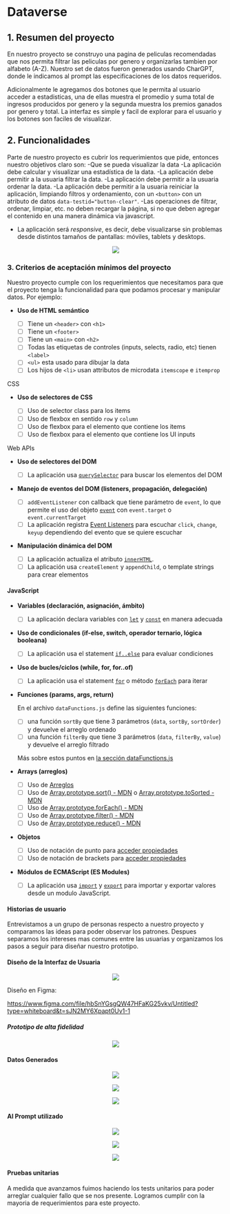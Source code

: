 # Dataverse

## 1. Resumen del proyecto

En nuestro proyecto se construyo una pagina de peliculas recomendadas que nos permita filtrar las peliculas por genero y organizarlas tambien por alfabeto (A-Z). Nuestro set de datos fueron generados usando CharGPT, donde le indicamos al prompt las especificaciones de los datos requeridos. 

Adicionalmente le agregamos dos botones que le permita al usuario acceder a estadisticas, una de ellas muestra el promedio y suma total de ingresos producidos por genero y la segunda muestra los premios ganados por genero y total.
 La interfaz es simple y facil de explorar para el usuario y los botones son faciles de visualizar. 



## 2. Funcionalidades

Parte de nuestro proyecto es cubrir los requerimientos que pide, entonces nuestro objetivos claro son: 
-Que se pueda visualizar la data
-La aplicación debe calcular y visualizar una estadística de la data.
-La aplicación debe permitir a la usuaria filtrar la data. 
-La aplicación debe permitir a la usuaria ordenar la data.
-La aplicación debe permitir a la usuaria reiniciar la aplicación, limpiando
  filtros y ordenamiento, con un `<button>` con un atributo de datos
  `data-testid="button-clear"`.
-Las operaciones de filtrar, ordenar, limpiar, etc. no deben recargar la página, si no que deben agregar el contenido en una manera dinámica via javascript.

* La aplicación será _responsive_, es decir, debe visualizarse sin problemas
  desde distintos tamaños de pantallas: móviles, tablets y desktops.

<p align="center">
<img src="./src/data.png">
</p>


### 3. Criterios de aceptación mínimos del proyecto

Nuestro proyecto cumple con los requerimientos que necesitamos para que el proyecto tenga la funcionalidad para que podamos procesar y manipular datos.
Por ejemplo:

* **Uso de HTML semántico**

  - [ ] Tiene un `<header>` con `<h1>`
  - [ ] Tiene un `<footer>`
  - [ ] Tiene un `<main>` con `<h2>`
  - [ ] Todas las etiquetas de controles (inputs, selects, radio, etc) tienen `<label>`
  - [ ] `<ul>` esta usado para dibujar la data
  - [ ] Los hijos de `<li>` usan attributos de microdata `itemscope` e `itemprop`

CSS

* **Uso de selectores de CSS**

  - [ ] Uso de selector class para los items <li>
  - [ ] Uso de flexbox en sentido `row` y `column`
  - [ ] Uso de flexbox para el elemento que contiene los items
  - [ ] Uso de flexbox para el elemento que contiene los UI inputs

Web APIs

* **Uso de selectores del DOM**

  - [ ] La aplicación usa [`querySelector`](https://developer.mozilla.org/en-US/docs/Web/API/Document/querySelector)
    para buscar los elementos del DOM
  
* **Manejo de eventos del DOM (listeners, propagación, delegación)**

  - [ ] `addEventListener` con callback que tiene parámetro de `event`,
    lo que permite el uso del objeto [`event`](https://developer.mozilla.org/en-US/docs/Learn/JavaScript/Building_blocks/Events#event_objects)
    con `event.target` o `event.currentTarget`
  - [ ] La aplicación registra [Event Listeners](https://developer.mozilla.org/en/docs/Web/API/EventTarget/addEventListener)
    para escuchar `click`, `change`, `keyup` dependiendo del evento que
    se quiere escuchar

* **Manipulación dinámica del DOM**

  - [ ] La aplicación actualiza el atributo [`innerHTML`](https://developer.mozilla.org/es/docs/Web/API/Element/innerHTML).
  - [ ] La aplicación usa `createElement` y `appendChild`, o template strings
    para crear elementos

#### JavaScript

* **Variables (declaración, asignación, ámbito)**

  - [ ] La aplicación declara variables con [`let`](https://developer.mozilla.org/en-US/docs/Web/JavaScript/Reference/Statements/let)
    y [`const`](https://developer.mozilla.org/en-US/docs/Web/JavaScript/Reference/Statements/const)
    en manera adecuada

* **Uso de condicionales (if-else, switch, operador ternario, lógica booleana)**

  - [ ] La aplicación usa el statement
    [`if..else`](https://developer.mozilla.org/en-US/docs/Web/JavaScript/Reference/Statements/if...else)
      para evaluar condiciones

* **Uso de bucles/ciclos (while, for, for..of)**

  - [ ] La aplicación usa el statement [`for`](https://developer.mozilla.org/en-US/docs/Web/JavaScript/Reference/Statements/for)
    o método [`forEach`](https://developer.mozilla.org/en-US/docs/Web/JavaScript/Reference/Global_Objects/Array/forEach)
    para iterar

* **Funciones (params, args, return)**

  En el archivo `dataFunctions.js` define las siguientes funciones:
  - [ ] una función `sortBy` que tiene 3 parámetros (`data`, `sortBy`, `sortOrder`)
    y devuelve el arreglo ordenado
  - [ ] una función `filterBy` que tiene 3 parámetros (`data`, `filterBy`, `value`)
    y devuelve el arreglo filtrado

  Más sobre estos puntos en [la sección dataFunctions.js](#src/dataFunctions.js)

* **Arrays (arreglos)**

  - [ ] Uso de [Arreglos](https://curriculum.laboratoria.la/es/topics/javascript/04-arrays)
  - [ ] Uso de [Array.prototype.sort() - MDN](https://developer.mozilla.org/es/docs/Web/JavaScript/Reference/Global_Objects/Array/sort)
    o [Array.prototype.toSorted - MDN](https://developer.mozilla.org/es/docs/Web/JavaScript/Reference/Global_Objects/Array/toSorted)
  - [ ] Uso de [Array.prototype.forEach() - MDN](https://developer.mozilla.org/es/docs/Web/JavaScript/Reference/Global_Objects/Array/forEach)
  - [ ] Uso de [Array.prototype.filter() - MDN](https://developer.mozilla.org/es/docs/Web/JavaScript/Reference/Global_Objects/Array/filter)
  - [ ] Uso de [Array.prototype.reduce() - MDN](https://developer.mozilla.org/es/docs/Web/JavaScript/Reference/Global_Objects/Array/Reduce)

* **Objetos**

  - [ ] Uso de notación de punto para [acceder propiedades](https://developer.mozilla.org/en-US/docs/Web/JavaScript/Reference/Operators/Property_accessors)
  - [ ] Uso de notación de brackets para [acceder propiedades](https://developer.mozilla.org/en-US/docs/Web/JavaScript/Reference/Operators/Property_accessors)

* **Módulos de ECMAScript (ES Modules)**

  - [ ] La aplicación usa [`import`](https://developer.mozilla.org/en-US/docs/Web/JavaScript/Reference/Statements/import)
    y [`export`](https://developer.mozilla.org/en-US/docs/Web/JavaScript/Reference/Statements/export)
    para importar y exportar valores desde un modulo JavaScript.


#### Historias de usuario

Entrevistamos a un grupo de personas respecto a nuestro proyecto y comparamos las ideas para poder observar los patrones. Despues separamos los intereses mas comunes entre las usuarias y organizamos los pasos a seguir para diseñar nuestro prototipo.

#### Diseño de la Interfaz de Usuaria

<p align="center">
<img src="./src/prototipobf.png">
</p>


Diseño en Figma:

https://www.figma.com/file/hbSnYGsgQW47HFaKG25vkv/Untitled?type=whiteboard&t=sJN2MY6Xpapt0Uv1-1

##### Prototipo de alta fidelidad

<p align="center">
<img src="./src/prototipoaf.png">
</p>


#### Datos Generados
<p align="center">
<img src="./src/datos1.png">
</p>


<p align="center">
<img src="./src/datos2.png">
</p>

<p align="center">
<img src="./src/datos3.png">
</p>

#### AI Prompt utilizado

<p align="center">
<img src="./src/prompt1.png">
</p>

<p align="center">
<img src="./src/prompt2.png">
</p>

<p align="center">
<img src="./src/prompt3.png">
</p>

#### Pruebas unitarias

A medida que avanzamos fuimos haciendo los tests unitarios para poder arreglar cualquier fallo que se nos presente. Logramos cumplir con la mayoria de requerimientos para este proyecto.

